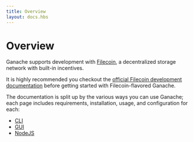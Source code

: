 ```yaml
---
title: Overview
layout: docs.hbs
---
```

# Overview

Ganache supports development with [Filecoin](https://filecoin.io), a decentralized storage network with built-in incentives.

It is highly recommended you checkout the <a href="https://docs.filecoin.io/" rel="noopener noreferrer" target="_blank">official Filecoin development documentation</a> before getting started with Filecoin-flavored Ganache.

The documentation is split up by the various ways you can use Ganache; each page includes requirements, installation, usage, and configuration for each:

- [CLI](get-started-with-the-cli.md)
- [GUI](get-started-with-the-gui.md)
- [NodeJS](get-started-with-nodejs.md)
